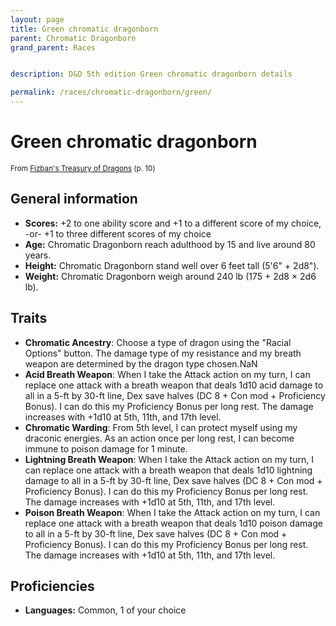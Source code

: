 ```yaml
---
layout: page
title: Green chromatic dragonborn
parent: Chromatic Dragonborn
grand_parent: Races


description: D&D 5th edition Green chromatic dragonborn details

permalink: /races/chromatic-dragonborn/green/
---
```


# Green chromatic dragonborn

<small>From <a target="_blank" href="https://dnd.wizards.com/products/treasury-dragons">Fizban's Treasury of Dragons</a> (p. 10)</small>


## General information

- **Scores:** +2 to one ability score and +1 to a different score of my choice, -or- +1 to three different scores of my choice
- **Age:** Chromatic Dragonborn reach adulthood by 15 and live around 80 years.
- **Height:** Chromatic Dragonborn stand well over 6 feet tall (5'6" + 2d8").
- **Weight:** Chromatic Dragonborn weigh around 240 lb (175 + 2d8 × 2d6 lb).

## Traits

- **Chromatic Ancestry**: Choose a type of dragon using the "Racial Options" button. The damage type of my resistance and my breath weapon are determined by the dragon type chosen.NaN
- **Acid Breath Weapon**: When I take the Attack action on my turn, I can replace one attack with a breath weapon that deals 1d10 acid damage to all in a 5-ft by 30-ft line, Dex save halves (DC 8 + Con mod + Proficiency Bonus). I can do this my Proficiency Bonus per long rest. The damage increases with +1d10 at 5th, 11th, and 17th level.
- **Chromatic Warding**: From 5th level, I can protect myself using my draconic energies. As an action once per long rest, I can become immune to poison damage for 1 minute.
- **Lightning Breath Weapon**: When I take the Attack action on my turn, I can replace one attack with a breath weapon that deals 1d10 lightning damage to all in a 5-ft by 30-ft line, Dex save halves (DC 8 + Con mod + Proficiency Bonus). I can do this my Proficiency Bonus per long rest. The damage increases with +1d10 at 5th, 11th, and 17th level.
- **Poison Breath Weapon**: When I take the Attack action on my turn, I can replace one attack with a breath weapon that deals 1d10 poison damage to all in a 5-ft by 30-ft line, Dex save halves (DC 8 + Con mod + Proficiency Bonus). I can do this my Proficiency Bonus per long rest. The damage increases with +1d10 at 5th, 11th, and 17th level.

## Proficiencies

- **Languages:** Common, 1 of your choice
